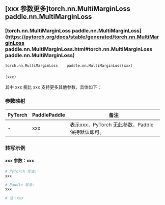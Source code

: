 ## [xxx 参数更多]torch.nn.MultiMarginLoss    paddle.nn.MultiMarginLoss

### [torch.nn.MultiMarginLoss    paddle.nn.MultiMarginLoss](https://pytorch.org/docs/stable/generated/torch.nn.MultiMarginLoss    paddle.nn.MultiMarginLoss.html#torch.nn.MultiMarginLoss    paddle.nn.MultiMarginLoss)

```python
torch.nn.MultiMarginLoss    paddle.nn.MultiMarginLoss(xxx)
```

### []()

```python
(xxx)
```

其中 xxx 相比 xxx 支持更多其他参数，具体如下：

### 参数映射

| PyTorch | PaddlePaddle | 备注 |
| ------- | ------------ | ---- |
|    -    |    xxx    | 表示xxx，PyTorch 无此参数，Paddle 保持默认即可。 |

### 转写示例

#### xxx 参数：xxx
``` python
# PyTorch 写法:
xxx

# Paddle 写法:
xxx

# 注：xxx
```
